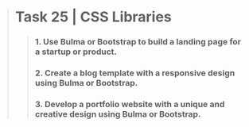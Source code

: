 > # Task 25 | CSS Libraries
> > ### 1. Use Bulma or Bootstrap to build a landing page for a startup or product.
> > ### 2. Create a blog template with a responsive design using Bulma or Bootstrap.
> > ### 3. Develop a portfolio website with a unique and creative design using Bulma or Bootstrap.

